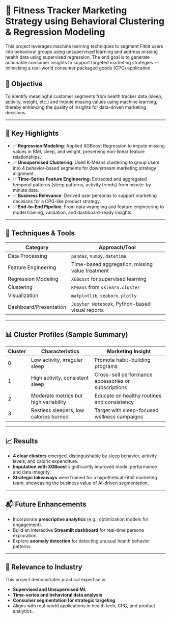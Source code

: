 
# 🧠 Fitness Tracker Marketing Strategy using Behavioral Clustering & Regression Modeling

This project leverages machine learning techniques to segment Fitbit users into behavioral groups using unsupervised learning and address missing health data using supervised regression. The end goal is to generate actionable consumer insights to support targeted marketing strategies — mimicking a real-world consumer packaged goods (CPG) application.

## 📌 Objective

To identify meaningful customer segments from health tracker data (sleep, activity, weight, etc.) and impute missing values using machine learning, thereby enhancing the quality of insights for data-driven marketing decisions.

---

## 🚀 Key Highlights

- ✅ **Regression Modeling**: Applied XGBoost Regression to impute missing values in BMI, sleep, and weight, preserving non-linear feature relationships.
- ✅ **Unsupervised Clustering**: Used K-Means clustering to group users into 4 behavior-based segments for downstream marketing strategy alignment.
- ✅ **Time-Series Feature Engineering**: Extracted and aggregated temporal patterns (sleep patterns, activity trends) from minute-by-minute data.
- ✅ **Business Relevance**: Derived user personas to support marketing decisions for a CPG-like product strategy.
- ✅ **End-to-End Pipeline**: From data wrangling and feature engineering to model training, validation, and dashboard-ready insights.

---

## 🧮 Techniques & Tools

| Category               | Approach/Tool                                    |
|------------------------|--------------------------------------------------|
| Data Processing        | `pandas`, `numpy`, `datetime`                    |
| Feature Engineering    | Time-based aggregation, missing value treatment  |
| Regression Modeling    | `XGBoost` for supervised learning                |
| Clustering             | `KMeans` from `sklearn.cluster`                  |
| Visualization          | `matplotlib`, `seaborn`, `plotly`               |
| Dashboard/Presentation | `Jupyter Notebook`, Python-based visual reports  |

---

## 📊 Cluster Profiles (Sample Summary)

| Cluster | Characteristics                             | Marketing Insight                                 |
|---------|----------------------------------------------|---------------------------------------------------|
| 0       | Low activity, irregular sleep                | Promote habit-building programs                   |
| 1       | High activity, consistent sleep              | Cross-sell performance accessories or subscriptions |
| 2       | Moderate metrics but high variability        | Educate on healthy routines and consistency       |
| 3       | Restless sleepers, low calories burned       | Target with sleep-focused wellness campaigns      |

---

## 📈 Results

- **4 clear clusters** emerged, distinguishable by sleep behavior, activity levels, and caloric expenditure.
- **Imputation with XGBoost** significantly improved model performance and data integrity.
- **Strategic takeaways** were framed for a hypothetical Fitbit marketing team, showcasing the business value of AI-driven segmentation.

---

## 📬 Future Enhancements

- Incorporate **prescriptive analytics** (e.g., optimization models for engagement).
- Build an interactive **Streamlit dashboard** for real-time persona exploration.
- Explore **anomaly detection** for detecting unusual health behavior patterns.

---

## 💼 Relevance to Industry

This project demonstrates practical expertise in:
- **Supervised and Unsupervised ML**
- **Time-series and behavioral data analysis**
- **Consumer segmentation for strategic targeting**
- Aligns with real-world applications in health tech, CPG, and product analytics.



